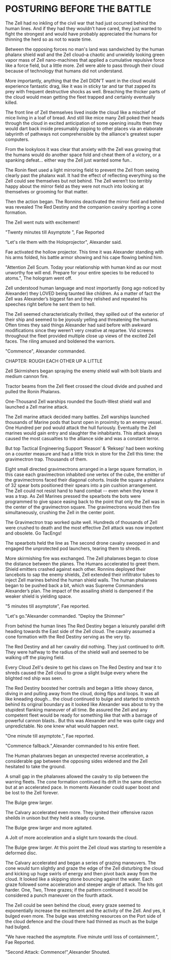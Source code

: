 
# POSTURING BEFORE THE BATTLE

The Zell had no inkling of the civil war that had just occurred behind the human lines.  And if they had they wouldn’t have cared, they just wanted to fight the strongest and would have probably appreciated the humans for thinning the herd so as not to waste time.

Between the opposing forces no man's land was sandwiched by the human phalanx shield wall and the Zell cloud–a chaotic and unwieldy looking green vapor mass of Zell nano-machines that applied a cumulative repulsive force like a force field, but a little more.  Zell were able to pass through their cloud because of technology that humans did not understand.

More importantly, anything that the Zell DIDN’T want in the cloud would experience fantastic drag, like it was in sticky tar and tar that zapped its prey with frequent destructive shocks as well.  Breaching the thicker parts of the cloud would mean getting the fleet trapped and certainly eventually killed.

The front line of Zell themselves lived inside the cloud like a mischief of mice living in a loaf of bread.  And still like mice many Zell poked their heads through the cloud in excited anticipation of some opening insults then they would dart back inside presumably zipping to other places via an elaborate labyrinth of pathways not comprehensible by the alliance's greatest super computers.

From the lookyloos it was clear that anxiety with the Zell was growing that the humans would do another space fold and cheat them of a victory, or a spanking defeat… either way the Zell just wanted some fun..

The Ronin fleet used a light mirroring field to prevent the Zell from seeing clearly past the phalanx wall. It had the effect of reflecting everything so the Zell could see themselves but not behind.  The Zell weren’t too terribly happy about the mirror field as they were not much into looking at themselves or grooming for that matter.

Then the action began.  The Ronnins deactivated the mirror field and behind was revealed The Red Destiny and the companion cavalry sporting a cone formation.

The Zell went nuts with excitement\!

"Twenty minutes till Asymptote ", Fae Reported

"Let's rile them with the Holoprojector", Alexander said.

Fae activated the hollow projector.  This time it was Alexander standing with his arms folded, his battle armor showing and his cape flowing behind him.

"Attention Zell Scum. Today your relationship with human kind as our most unworthy foe will end. Prepare for your entire species to be reduced to atoms.", The hologram went off.

Zell understood human language and most importantly (long ago noticed by Alexander) they LOVED being taunted like children.  As a matter of fact the Zell was Alexander’s biggest fan and they relished and repeated his speeches right before he sent them to hell.

The Zell seemed characteristically thrilled, they spilled out of the exterior of their ship and seemed to be joyously yelling and threatening the humans.  Often times they said things Alexander had said before with awkward modifications since they weren’t very creative at repartee. Vid screens throughout the fleet provided multiple close up views of the excited Zell faces.  The riling amused and boldened the warriors.

"Commence", Alexander commanded.

CHAPTER: ROUGH EACH OTHER UP A LITTLE

Zell Skirmishers began spraying the enemy shield wall with bolt blasts and medium cannon fire.

Tractor beams from the Zell fleet crossed the cloud divide and pushed and pulled the Ronin Phalanxs.

One-Thousand Zell warships rounded the South-West shield wall and launched a Zell marine attack.

The Zell marine attack decided many battles.  Zell warships launched thousands of Marine pods that burst open in proximity to an enemy vessel. One Hundred per pod would attack the hull furiously.  Eventually the Zell marines would gain entry and slaughter the inhabitants.  This attack always caused the most casualties to the alliance side and was a constant terror.

But top Tactical Engineering Support ‘Reason’ & ‘Reksep’ had been working on a counter measure and had a little trick in store for the Zell this time:  the gravimectron trap.  Thousands of them.

Eight small directed gravimectrons arranged in a large square formation, in this case each gravimectron inhabited one vertex of the cube, the emitter of the gravimectrons faced their diagonal cohorts.  Inside the square a phalanx of 32 spear bots positioned their spears into a pin cushion arrangement.  The Zell could not resist hand to hand combat \-- even when they knew it was a trap.  As Zell Marines pressed the spearbots the bots were programmed to give space easing back to the point that only the Zell was in the center of the gravimectron square.  The gravimectrons would then fire simultaneously, crushing the Zell in the center point.

The Gravimectron trap  worked quite well.  Hundreds of thousands of Zell were crushed to death and the most effective Zell attack was now impotent and obsolete.  Go TacEngs\!

The spearbots held the line as The second drone cavalry swooped in and engaged the unprotected pod launchers, tearing them to shreds.

More skirmishing fire was exchanged.  The Zell phalanxes began to close the distance between the planes.  The Humans accelerated to greet them.  Shield emitters crashed against each other. Ronnins deployed their lancebots to sap the enemy shields, Zell extended their infiltrator tubes to inject Zell marines behind the human shield walls.  The human phalanxes began to be pushed back a bit, which was Supreme Commanders Alexander’s plan.  The impact of the assailing shield is dampened if the weaker shield is yielding space.

"5 minutes till asymptote", Fae reported.

"Let's go."Alexander commanded. "Deploy the Shimmer"

From behind the human lines The Red Destiny began a leisurely parallel drift heading towards the East side of the Zell cloud.   The cavalry assumed a cone formation with the Red Destiny serving as the very tip.

The Red Destiny and all her cavalry did nothing.  They just continued to drift.  They were halfway to the radius of the shield wall and seemed to be walking off the playing field.

Every Cloud Zell's desire to get his claws on The Red Destiny and tear it to shreds caused the Zell cloud to grow a slight bulge every where the blighted red ship was seen.

The Red Destiny boosted her contrails and began a little showy dance, diving in and pulling away from the cloud, doing flips and loops.  It was all like kneading dough… the cloud continued to bulge and started to stretch behind its original boundary as it looked like Alexander was about to try the stupidest flanking maneuver of all time. Be assured the Zell and any competent fleet would be ready for something like that with a barrage of powerful cannon blasts.. But this was Alexander and he was quite cagy and unpredictable.  No one knew what would happen next.

"One minute till asymptote.", Fae reported.

"Commence fallback.",Alexander commanded to his entire fleet.

The Human phalanxes began an unexpected reverse acceleration, a considerable gap between the opposing sides widened and the Zell hesitated to take the ground.

A small gap in the phalanxes allowed the cavalry to slip between the warring fleets.  The cone formation continued its drift in the same direction but at an accelerated pace.  In moments Alexander could super boost and be lost to the Zell forever.

The Bulge grew larger.

The Calvary accelerated even more.  They ignited their offensive razon sheilds in unison but they held a steady course.

The Bulge grew larger and more agitated.

A Jolt of more acceleration and a slight turn towards the cloud.

The Bulge grew larger.  At this point the Zell cloud was starting to resemble a deformed disc.

The Calvary accelerated and began a series of grazing maneuvers.  The cone would turn slightly and graze the edge of the Zell disturbing the cloud and kicking up huge swirls of energy and then pivot back away from the cloud.  It looked like a skipping stone bouncing against the water.  Each graze followed some acceleration and steeper angle of attack. The hits got harder.  One, Two, Three grazes; if the pattern continued it would be considered a punch maneuver on the fourth attack.

The Zell could be seen behind the cloud, every graze seemed to exponentially increase the excitement and the activity of the Zell. And yes, it bulged even more.  The bulge was stretching resources on the Port side of the cloud defence and the cloud there had thinned as much as the bulge had bulged.

"We have reached the asymptote. Five minute until loss of containment.", Fae Reported.

"Second Attack: Commence\!",Alexander Shouted.
